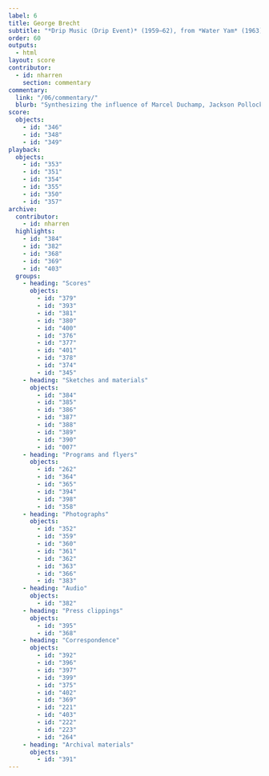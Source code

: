 ```yaml
---
label: 6
title: George Brecht
subtitle: "*Drip Music (Drip Event)* (1959–62), from *Water Yam* (1963)"
order: 60
outputs: 
  - html
layout: score
contributor:
  - id: nharren
    section: commentary
commentary:
  link: "/06/commentary/"
  blurb: "Synthesizing the influence of Marcel Duchamp, Jackson Pollock, and John Cage, Fluxus artist George Brecht’s watershed event score *Drip Music (Drip Event)* helped catalyze a new wave of experimental notation that abandoned the look of staff notation in favor of the ambiguous poetics of the written word. An annotated digital edition of *Water Yam* invites users to manipulate and compare dozens of Brecht’s event scores: playful instructions for live performance or private meditation that cultivate the “virtuoso listener” for whom “all sound may be music.”"
score:
  objects:
    - id: "346"
    - id: "348"
    - id: "349"
playback:
  objects:
    - id: "353"
    - id: "351"
    - id: "354"
    - id: "355"
    - id: "350"
    - id: "357"
archive: 
  contributor:
    - id: nharren
  highlights:
    - id: "384"
    - id: "382"
    - id: "368"
    - id: "369"
    - id: "403"
  groups:
    - heading: "Scores"
      objects:
        - id: "379"
        - id: "393"
        - id: "381"
        - id: "380"
        - id: "400"
        - id: "376"
        - id: "377"
        - id: "401"
        - id: "378"
        - id: "374"
        - id: "345"
    - heading: "Sketches and materials"
      objects:
        - id: "384"
        - id: "385"
        - id: "386"
        - id: "387"
        - id: "388"
        - id: "389"
        - id: "390"
        - id: "007"
    - heading: "Programs and flyers"
      objects:
        - id: "262"
        - id: "364"
        - id: "365"
        - id: "394"
        - id: "398"
        - id: "358"
    - heading: "Photographs"
      objects:
        - id: "352"
        - id: "359"
        - id: "360"
        - id: "361"
        - id: "362"
        - id: "363"
        - id: "366"
        - id: "383"
    - heading: "Audio"
      objects:
        - id: "382"
    - heading: "Press clippings"
      objects:
        - id: "395"
        - id: "368"
    - heading: "Correspondence"
      objects:
        - id: "392"
        - id: "396"
        - id: "397"
        - id: "399"
        - id: "375"
        - id: "402"
        - id: "369"
        - id: "221"
        - id: "403"
        - id: "222"
        - id: "223"
        - id: "264"
    - heading: "Archival materials"
      objects:
        - id: "391"
---
```

